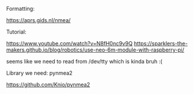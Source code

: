 

Formatting:

https://aprs.gids.nl/nmea/

Tutorial:

https://www.youtube.com/watch?v=N8fH0nc9v9Q
https://sparklers-the-makers.github.io/blog/robotics/use-neo-6m-module-with-raspberry-pi/

seems like we need to read from /dev/tty which is  kinda bruh :(

Library we need: pynmea2

https://github.com/Knio/pynmea2

